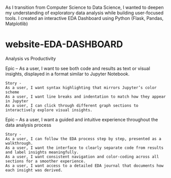 As I transition from Computer Science to Data Science, I wanted to deepen my understanding of exploratory data analysis while building user-focused tools. I created an interactive EDA Dashboard using Python (Flask, Pandas, Matplotlib)

# website-EDA-DASHBOARD
Analysis vs Productivity

Epic – 
As a user, I want to see both code and results as text or visual insights, displayed in a format similar to Jupyter Notebook.

    Story - 
    As a user, I want syntax highlighting that mirrors Jupyter’s color scheme
    As a user, I want line breaks and indentation to match how they appear in Jupyter
    As a user, I can click through different graph sections to interactively explore visual insights.

Epic – 
As a user, I want a guided and intuitive experience throughout the data analysis process

    Story -
    As a user, I can follow the EDA process step by step, presented as a walkthrough.
    As a user, I want the interface to clearly separate code from results and label insights meaningfully.
    As a user, I want consistent navigation and color-coding across all sections for a smoother experience.
    As a user, I want access to a detailed EDA journal that documents how each insight was derived.
